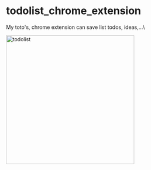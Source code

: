 # todolist_chrome_extension
My toto's, chrome extension can save list todos, ideas,...\

<img width="350" alt="todolist" src="https://user-images.githubusercontent.com/40319325/122661172-b15cd600-d1b1-11eb-98fc-58ae2c0292a1.png">
